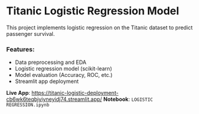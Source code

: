 # Titanic Logistic Regression Model

This project implements logistic regression on the Titanic dataset to predict passenger survival.

### Features:
- Data preprocessing and EDA
- Logistic regression model (scikit-learn)
- Model evaluation (Accuracy, ROC, etc.)
- Streamlit app deployment

**Live App**: https://titanic-logistic-deployment-cb6wk6teqbjyiyneyidj74.streamlit.app/
**Notebook**: `LOGISTIC REGRESSION.ipynb`
